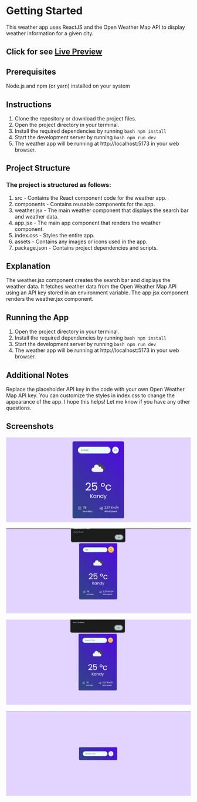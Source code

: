 # Getting Started

This weather app uses ReactJS and the Open Weather Map API to display weather information for a given city.

## Click for see [Live Preview](https://dkh-weather-app.netlify.app/)

## Prerequisites

Node.js and npm (or yarn) installed on your system

## Instructions

1. Clone the repository or download the project files.
2. Open the project directory in your terminal.
3. Install the required dependencies by running `bash npm install`
4. Start the development server by running `bash npm run dev`
5. The weather app will be running at http://localhost:5173 in your web browser.

## Project Structure

### The project is structured as follows:

1. src - Contains the React component code for the weather app.
2. components - Contains reusable components for the app.
3. weather.jsx - The main weather component that displays the search bar and weather data.
4. app.jsx - The main app component that renders the weather component.
5. index.css - Styles the entire app.
6. assets - Contains any images or icons used in the app.
7. package.json - Contains project dependencies and scripts.

## Explanation

The weather.jsx component creates the search bar and displays the weather data. It fetches weather data from the Open Weather Map API using an API key stored in an environment variable. The app.jsx component renders the weather.jsx component.

## Running the App

1. Open the project directory in your terminal.
2. Install the required dependencies by running `bash npm install`
3. Start the development server by running `bash npm run dev`
4. The weather app will be running at http://localhost:5173 in your web browser.

## Additional Notes

Replace the placeholder API key in the code with your own Open Weather Map API key.
You can customize the styles in index.css to change the appearance of the app.
I hope this helps! Let me know if you have any other questions.

## Screenshots

![Screenshot 1](https://github.com/dkasun2001/weather-app/blob/main/screenshot1.JPG)

![Screenshot 2](https://github.com/dkasun2001/weather-app/blob/main/screenshot2.JPG)

![Screenshot 3](https://github.com/dkasun2001/weather-app/blob/main/screenshot3.JPG)

![Screenshot 4](https://github.com/dkasun2001/weather-app/blob/main/screenshot4.JPG)

